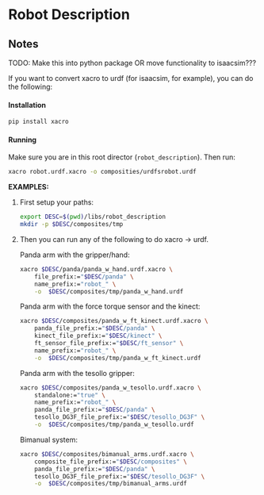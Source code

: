 # Robot Description


## Notes
TODO: Make this into python package OR move functionality to isaacsim???

If you want to convert xacro to urdf (for isaacsim, for example), you can do the following:
#### Installation
```bash
pip install xacro
```
#### Running
Make sure you are in this root director (`robot_description`). Then run:
```bash
xacro robot.urdf.xacro -o composities/urdfsrobot.urdf
```



**EXAMPLES:** <br>
1. First setup your paths:
    ```bash
    export DESC=$(pwd)/libs/robot_description
    mkdir -p $DESC/composites/tmp
    ```
2. Then you can run any of the following to do xacro -> urdf.
  
    Panda arm with the gripper/hand:
    ```bash
    xacro $DESC/panda/panda_w_hand.urdf.xacro \
        file_prefix:="$DESC/panda" \
        name_prefix:="robot_" \
        -o  $DESC/composites/tmp/panda_w_hand.urdf
    ```



    Panda arm with the force torque sensor and the kinect:

    ```bash
    xacro $DESC/composites/panda_w_ft_kinect.urdf.xacro \
        panda_file_prefix:="$DESC/panda" \
        kinect_file_prefix:="$DESC/kinect" \
        ft_sensor_file_prefix:="$DESC/ft_sensor" \
        name_prefix:="robot_" \
        -o  $DESC/composites/tmp/panda_w_ft_kinect.urdf
    ```

    Panda arm with the tesollo gripper:

    ```bash
    xacro $DESC/composites/panda_w_tesollo.urdf.xacro \
        standalone:="true" \
        name_prefix:="robot_" \
        panda_file_prefix:="$DESC/panda" \
        tesollo_DG3F_file_prefix:="$DESC/tesollo_DG3F" \
        -o  $DESC/composites/tmp/panda_w_tesollo.urdf
    ```

    Bimanual system:
    ```bash
    xacro $DESC/composites/bimanual_arms.urdf.xacro \
        composite_file_prefix:="$DESC/composites" \
        panda_file_prefix:="$DESC/panda" \
        tesollo_DG3F_file_prefix:="$DESC/tesollo_DG3F" \
        -o  $DESC/composites/tmp/bimanual_arms.urdf
    ```